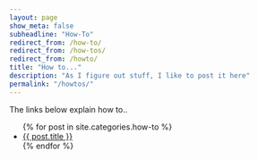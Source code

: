 ```yaml
---
layout: page
show_meta: false
subheadline: "How-To"
redirect_from: /how-to/
redirect_from: /how-tos/
redirect_from: /howto/
title: "How to..."
description: "As I figure out stuff, I like to post it here"
permalink: "/howtos/"
---
```

The links below explain how to..
<ul>
    {% for post in site.categories.how-to %}
    <li><a href="{{ site.url }}{{ post.url }}">{{ post.title }}</a></li>
    {% endfor %}
</ul>
